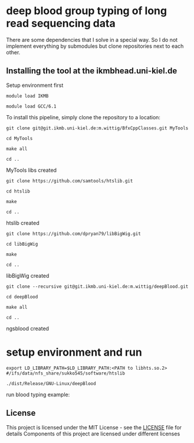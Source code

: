 # deep blood group typing of long read sequencing data 
There are some dependencies that I solve in a special way. So I do not implement everything by submodules but clone repositories next to each other. 

## Installing the tool at the ikmbhead.uni-kiel.de

Setup environment first

`module load IKMB`

`module load GCC/6.1`

To install this pipeline, simply clone the repository to a location:

`git clone git@git.ikmb.uni-kiel.de:m.wittig/BfxCppClasses.git MyTools`

`cd MyTools`

`make all`

`cd ..`

MyTools libs created

`git clone https://github.com/samtools/htslib.git`

`cd htslib`

`make`

`cd ..`

htslib created

`git clone https://github.com/dpryan79/libBigWig.git`

`cd libBigWig`

`make`

`cd ..`

libBigWig created

`git clone --recursive git@git.ikmb.uni-kiel.de:m.wittig/deepBlood.git`

`cd deepBlood`

`make all`

`cd ..`

ngsblood created


# setup environment and run

`export LD_LIBRARY_PATH=$LD_LIBRARY_PATH:<PATH to libhts.so.2> #/ifs/data/nfs_share/sukko545/software/htslib`

`./dist/Release/GNU-Linux/deepBlood`

run blood typing example:


## License

This project is licensed under the MIT License - see the [LICENSE](LICENSE) file for details
Components of this project are licensed under different licenses



